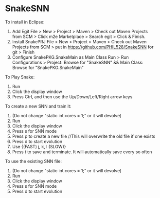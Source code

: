 # SnakeSNN 

To install in Eclipse:
1) Add Egit
File > New > Project > Maven > Check out Maven Projects from SCM > Click m2e Marketplace > Search egit > Click & Finish.
2) Install SnakePRJ
File > New > Project > Maven > Check out Maven Projects from SCM > put in https://github.com/PHIL528/SnakeSNN for git > Finish
3) Configure SnakePKG.SnakeMain as Main Class
Run > Run Configurations > Project: Browse for "SnakeSNN" && Main Class: Browse for "SnakePKG.SnakeMain"


[](https://imgur.com/QtPU8CO)

To Play Snake:
1) Run
2) Click the display window
3) Press Ctrl, and then use the Up/Down/Left/Right arrow keys


To create a new SNN and train it:
1) (Do not change "static int cores = 1;" or it will devolve)
2) Run
3) Click the display window
4) Press s for SNN mode
5) Press p to create a new file    //This will overwrite the old file if one exists
6) Press d to start evolution
7) Use {(FAST) j, k, l (SLOW)}  
8) Press t to save and terminate. It will automatically save every so often


To use the existing SNN file:
1) (Do not change "static int cores = 1;" or it will devolve)
2) Run 
3) Click the display window
4) Press s for SNN mode
5) Press d to start evolution 



